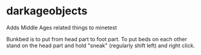 # darkageobjects
Adds Middle Ages related things to minetest

Bunkbed is to put from head part to foot part. To put beds on each other stand 
on the head part and hold "sneak" (regularly shift left) and right click.
